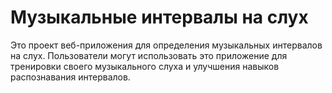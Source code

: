 # Музыкальные интервалы на слух

Это проект веб-приложения для определения музыкальных интервалов на слух. Пользователи могут использовать это приложение для тренировки своего музыкального слуха и улучшения навыков распознавания интервалов.
